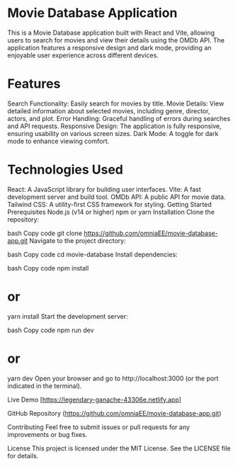 # Movie Database Application

This is a Movie Database application built with React and Vite, allowing users to search for movies and view their details using the OMDb API. The application features a responsive design and dark mode, providing an enjoyable user experience across different devices.

# Features

Search Functionality: Easily search for movies by title.
Movie Details: View detailed information about selected movies, including genre, director, actors, and plot.
Error Handling: Graceful handling of errors during searches and API requests.
Responsive Design: The application is fully responsive, ensuring usability on various screen sizes.
Dark Mode: A toggle for dark mode to enhance viewing comfort.

# Technologies Used

React: A JavaScript library for building user interfaces.
Vite: A fast development server and build tool.
OMDb API: A public API for movie data.
Tailwind CSS: A utility-first CSS framework for styling.
Getting Started
Prerequisites
Node.js (v14 or higher)
npm or yarn
Installation
Clone the repository:

bash
Copy code
git clone https://github.com/omniaEE/movie-database-app.git
Navigate to the project directory:

bash
Copy code
cd movie-database
Install dependencies:

bash
Copy code
npm install

# or

yarn install
Start the development server:

bash
Copy code
npm run dev

# or

yarn dev
Open your browser and go to http://localhost:3000 (or the port indicated in the terminal).

Live Demo
[https://legendary-ganache-43306e.netlify.app]

GitHub Repository
(https://github.com/omniaEE/movie-database-app.git)

Contributing
Feel free to submit issues or pull requests for any improvements or bug fixes.

License
This project is licensed under the MIT License. See the LICENSE file for details.
